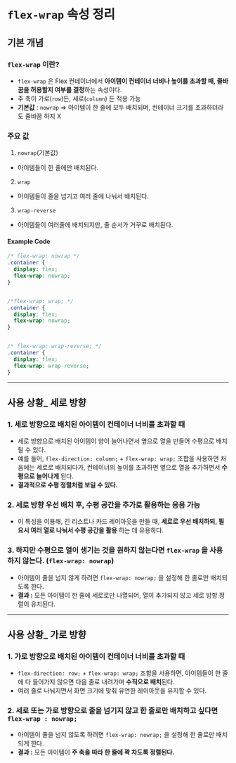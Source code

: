 `flex-wrap` 속성 정리
===

## 기본 개념

### `flex-wrap` 이란?
- `flex-wrap` 은 Flex 컨테이너에서 **아이템이 컨테이너 너비나 높이를 초과할 때, 줄바꿈을 허용할지 여부를 결정**하는 속성이다.
- 주 축이 가로(`row`)든, 세로(`column`) 든 적용 가능
- **기본값** : `nowrap`   => 아이템이 한 줄에 모두 배치되며, 컨테이너 크기를 초과하더라도 줄바꿈 하지 X

### 주요 값
1. `nowrap`(기본값)
- 아이템들이 한 줄에만 배치된다.
2. `wrap`
- 아이템들이 줄을 넘기고 여러 줄에 나눠서 배치된다.
3. `wrap-reverse`
- 아이템들이 여러줄에 배치되지만, 줄 순서가 거꾸로 배치된다.

#### Example Code

```css
/* flex-wrap: nowrap */
.container {
  display: flex;
  flex-wrap: nowrap;
}


/*flex-wrap: wrap; */
.container {
  display: flex;
  flex-wrap: nowrap;
}


/* flex-wrap: wrap-reverse; */
.container {
  display: flex;
  flex-wrap: wrap-reverse;
}

```

---

## 사용 상황_ 세로 방향

### 1. 세로 방향으로 배치된 아이템이 컨테이너 너비를 초과할 때
- 세로 방향으로 배치된 아이템이 양이 늘어나면서 옆으로 열을 만들어 수평으로 배치될 수 있다.
- 예를 들어, `flex-direction: column;` + `flex-wrap: wrap;` 조합을 사용하면 처음에는 세로로 배치되다가, 컨테이너의 높이를 초과하면 옆으로 열을 추가하면서 **수평으로 늘어나게** 된다.
- **결과적으로 수평 정렬처럼 보일 수 있다.**

### 2. 세로 방향 우선 배치 후, 수평 공간을 추가로 활용하는 응용 가능
- 이 특성을 이용해, 긴 리스트나 카드 레이아웃을 만들 때, **세로로 우선 배치하되, 필요시 여러 열로 나눠서 수평 공간을 활용** 하는 데 유용하다.

### 3. 하지만 수평으로 열이 생기는 것을 원하지 않는다면 `flex-wrap` 을 사용하지 않는다. (`flex-wrap: nowrap`)
- 아이템이 줄을 넘지 않게 하려면 `flex-wrap: nowrap;`  을 설정해 한 줄로만 배치되도록 한다.
- **결과 :** 모든 아이템이 한 줄에 세로로만 나열되어, 열이 추가되지 않고 세로 방향 정렬이 유지된다.


---

## 사용 상황_ 가로 방향

### 1. 가로 방향으로 배치된 아이템이 컨테이너 너비를 초과할 때
- `flex-direction: row;` + `flex-wrap: wrap;` 조합을 사용하면, 아이템들이 한 줄에 다 들어가지 않으면 다음 줄로 내려가며 **수직으로 배치**된다.
- 여러 줄로 나눠지면서 화면 크기에 맞춰 유연한 레이아웃을 유지할 수 있다.

### 2. 세로 또는 가로 방향으로 줄을 넘기지 않고 한 줄로만 배치하고 싶다면  `flex-wrap : nowrap;`
- 아이템이 줄을 넘지 않도록 하려면 `flex-wrap: nowrap;` 을 설정해 한 줄로만 배치되게 한다.
- **결과 :** 모든 아이템이 **주 축을 따라 한 줄에 꽉 차도록 정렬된다.**